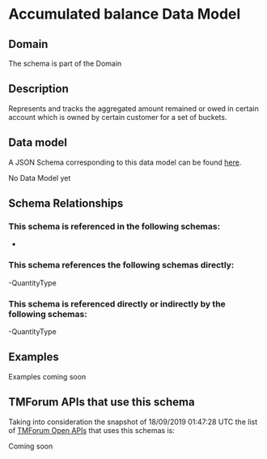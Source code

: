 # Accumulated balance Data Model

## Domain

The  schema is part of the  Domain

## Description

Represents and tracks the aggregated amount remained or owed in certain account which is owned by certain customer for a set of buckets.

## Data model

A JSON Schema corresponding to this data model can be found
[here](https://github.com/tmforum-rand/schemas/blob/master/Customer/AccumulatedBalance.schema.json).

No Data Model yet

## Schema Relationships

### This schema is referenced in the following schemas:

-

### This schema references the following schemas directly:

-QuantityType

### This schema is referenced directly or indirectly by the following schemas:

-QuantityType



## Examples

Examples coming soon

## TMForum APIs that use this schema

Taking into consideration the snapshot of 18/09/2019 01:47:28 UTC the list of [TMForum Open APIs](https://www.tmforum.org/open-apis/) that uses this schemas is:

Coming soon